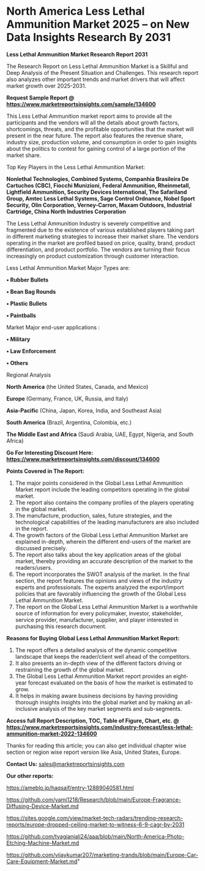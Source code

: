 # North America Less Lethal Ammunition Market 2025 – on New Data Insights Research By 2031

<strong>Less Lethal Ammunition Market Research Report 2031</strong>

The Research Report on Less Lethal Ammunition Market is a Skillful and Deep Analysis of the Present Situation and Challenges. This research report also analyzes other important trends and market drivers that will affect market growth over 2025-2031.

<strong>Request Sample Report @ <a href=https://www.marketreportsinsights.com/sample/134600>https://www.marketreportsinsights.com/sample/134600</a></strong>

This Less Lethal Ammunition market report aims to provide all the participants and the vendors will all the details about growth factors, shortcomings, threats, and the profitable opportunities that the market will present in the near future. The report also features the revenue share, industry size, production volume, and consumption in order to gain insights about the politics to contest for gaining control of a large portion of the market share.

Top Key Players in the Less Lethal Ammunition Market:

<strong>Nonlethal Technologies, Combined Systems, Companhia Brasileira De Cartuchos (CBC), Fiocchi Munizioni, Federal Ammunition, Rheinmetall, Lightfield Ammunition, Security Devices International, The Safariland Group, Amtec Less Lethal Systems, Sage Control Ordnance, Nobel Sport Security, Olin Corporation, Verney-Carron, Maxam Outdoors, Industrial Cartridge, China North Industries Corporation</strong>

The Less Lethal Ammunition Industry is severely competitive and fragmented due to the existence of various established players taking part in different marketing strategies to increase their market share. The vendors operating in the market are profiled based on price, quality, brand, product differentiation, and product portfolio. The vendors are turning their focus increasingly on product customization through customer interaction.

Less Lethal Ammunition Market Major Types are:

<strong>• Rubber Bullets

• Bean Bag Rounds

• Plastic Bullets

• Paintballs</strong>

Market Major end-user applications :

<strong>• Military

• Law Enforcement

• Others</strong>

Regional Analysis

</u><strong><b>North America</b></strong> (the United States, Canada, and Mexico)

<strong><b>Europe </b></strong>(Germany, France, UK, Russia, and Italy)

<strong><b>Asia-Pacific</b></strong> (China, Japan, Korea, India, and Southeast Asia)

<strong><b>South America</b></strong> (Brazil, Argentina, Colombia, etc.)

<strong><b>The Middle East and Africa</b></strong> (Saudi Arabia, UAE, Egypt, Nigeria, and South Africa)

<strong>Go For Interesting Discount Here: <a href=https://www.marketreportsinsights.com/discount/134600>https://www.marketreportsinsights.com/discount/134600</a></strong>

<strong>Points Covered in The Report:</strong>
<ol>
  <li>The major points considered in the Global Less Lethal Ammunition Market report include the leading competitors operating in the global market.</li>
  <li>The report also contains the company profiles of the players operating in the global market.</li>
  <li>The manufacture, production, sales, future strategies, and the technological capabilities of the leading manufacturers are also included in the report.</li>
  <li>The growth factors of the Global Less Lethal Ammunition Market are explained in-depth, wherein the different end-users of the market are discussed precisely.</li>
  <li>The report also talks about the key application areas of the global market, thereby providing an accurate description of the market to the readers/users.</li>
  <li>The report incorporates the SWOT analysis of the market. In the final section, the report features the opinions and views of the industry experts and professionals. The experts analyzed the export/import policies that are favorably influencing the growth of the Global Less Lethal Ammunition Market.</li>
  <li>The report on the Global Less Lethal Ammunition Market is a worthwhile source of information for every policymaker, investor, stakeholder, service provider, manufacturer, supplier, and player interested in purchasing this research document.</li>
</ol>
<strong>Reasons for Buying Global Less Lethal Ammunition Market Report:</strong>

<ol>
  <li>The report offers a detailed analysis of the dynamic competitive landscape that keeps the reader/client well ahead of the competitors.</li>
  <li>It also presents an in-depth view of the different factors driving or restraining the growth of the global market.</li>
  <li>The Global Less Lethal Ammunition Market report provides an eight-year forecast evaluated on the basis of how the market is estimated to grow.</li>
  <li>It helps in making aware business decisions by having providing thorough insights insights into the global market and by making an all-inclusive analysis of the key market segments and sub-segments.</li>
</ol>
<strong>Access full Report Description, TOC, Table of Figure, Chart, etc. @ <a href=https://www.marketreportsinsights.com/industry-forecast/less-lethal-ammunition-market-2022-134600>https://www.marketreportsinsights.com/industry-forecast/less-lethal-ammunition-market-2022-134600</a></strong>


Thanks for reading this article; you can also get individual chapter wise section or region wise report version like Asia, United States, Europe.

<strong>Contact Us:</strong>
sales@marketreportsinsights.com

<strong>Our other reports:</strong>

<a href=https://ameblo.jp/haqsaif/entry-12889040581.html>https://ameblo.jp/haqsaif/entry-12889040581.html</a>

<a href=https://github.com/yami1218/Research/blob/main/Europe-Fragrance-Diffusing-Device-Market.md>https://github.com/yami1218/Research/blob/main/Europe-Fragrance-Diffusing-Device-Market.md</a>

<a href=https://sites.google.com/view/market-tech-radars/trending-research-reports/europe-dropped-ceiling-market-to-witness-6-9-cagr-by-2031>https://sites.google.com/view/market-tech-radars/trending-research-reports/europe-dropped-ceiling-market-to-witness-6-9-cagr-by-2031</a>

<a href=https://github.com/tyagianjali24/aaa/blob/main/North-America-Photo-Etching-Machine-Market.md>https://github.com/tyagianjali24/aaa/blob/main/North-America-Photo-Etching-Machine-Market.md</a>

<a href=https://github.com/vijaykumar207/marketing-trands/blob/main/Europe-Car-Care-Equipment-Market.md>https://github.com/vijaykumar207/marketing-trands/blob/main/Europe-Car-Care-Equipment-Market.md</a>"
